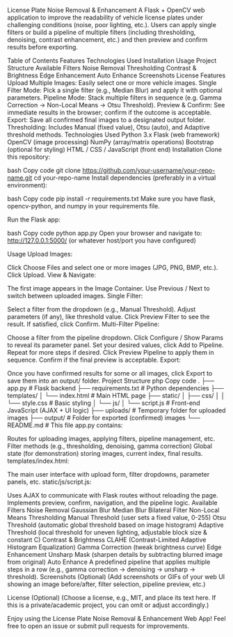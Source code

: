 License Plate Noise Removal & Enhancement
A Flask + OpenCV web application to improve the readability of vehicle license plates under challenging conditions (noise, poor lighting, etc.). Users can apply single filters or build a pipeline of multiple filters (including thresholding, denoising, contrast enhancement, etc.) and then preview and confirm results before exporting.

Table of Contents
Features
Technologies Used
Installation
Usage
Project Structure
Available Filters
Noise Removal
Thresholding
Contrast & Brightness
Edge Enhancement
Auto Enhance
Screenshots
License
Features
Upload Multiple Images: Easily select one or more vehicle images.
Single Filter Mode: Pick a single filter (e.g., Median Blur) and apply it with optional parameters.
Pipeline Mode: Stack multiple filters in sequence (e.g. Gamma Correction → Non-Local Means → Otsu Threshold).
Preview & Confirm: See immediate results in the browser; confirm if the outcome is acceptable.
Export: Save all confirmed final images to a designated output folder.
Thresholding: Includes Manual (fixed value), Otsu (auto), and Adaptive threshold methods.
Technologies Used
Python 3.x
Flask (web framework)
OpenCV (image processing)
NumPy (array/matrix operations)
Bootstrap (optional for styling)
HTML / CSS / JavaScript (front end)
Installation
Clone this repository:

bash
Copy code
git clone https://github.com/your-username/your-repo-name.git
cd your-repo-name
Install dependencies (preferably in a virtual environment):

bash
Copy code
pip install -r requirements.txt
Make sure you have flask, opencv-python, and numpy in your requirements file.

Run the Flask app:

bash
Copy code
python app.py
Open your browser and navigate to:
http://127.0.0.1:5000/
(or whatever host/port you have configured)

Usage
Upload Images:

Click Choose Files and select one or more images (JPG, PNG, BMP, etc.).
Click Upload.
View & Navigate:

The first image appears in the Image Container.
Use Previous / Next to switch between uploaded images.
Single Filter:

Select a filter from the dropdown (e.g., Manual Threshold).
Adjust parameters (if any), like threshold value.
Click Preview Filter to see the result.
If satisfied, click Confirm.
Multi-Filter Pipeline:

Choose a filter from the pipeline dropdown.
Click Configure / Show Params to reveal its parameter panel.
Set your desired values, click Add to Pipeline.
Repeat for more steps if desired.
Click Preview Pipeline to apply them in sequence.
Confirm if the final preview is acceptable.
Export:

Once you have confirmed results for some or all images, click Export to save them into an output/ folder.
Project Structure
php
Copy code
.
├── app.py                # Flask backend
├── requirements.txt      # Python dependencies
├── templates/
│   └── index.html        # Main HTML page
├── static/
│   ├── css/
│   │   └── style.css     # Basic styling
│   └── js/
│       └── script.js     # Front-end JavaScript (AJAX + UI logic)
├── uploads/              # Temporary folder for uploaded images
├── output/               # Folder for exported (confirmed) images
└── README.md             # This file
app.py contains:

Routes for uploading images, applying filters, pipeline management, etc.
Filter methods (e.g., thresholding, denoising, gamma correction)
Global state (for demonstration) storing images, current index, final results.
templates/index.html:

The main user interface with upload form, filter dropdowns, parameter panels, etc.
static/js/script.js:

Uses AJAX to communicate with Flask routes without reloading the page.
Implements preview, confirm, navigation, and the pipeline logic.
Available Filters
Noise Removal
Gaussian Blur
Median Blur
Bilateral Filter
Non-Local Means
Thresholding
Manual Threshold (user sets a fixed value, 0-255)
Otsu Threshold (automatic global threshold based on image histogram)
Adaptive Threshold (local threshold for uneven lighting, adjustable block size & constant C)
Contrast & Brightness
CLAHE (Contrast-Limited Adaptive Histogram Equalization)
Gamma Correction (tweak brightness curve)
Edge Enhancement
Unsharp Mask (sharpen details by subtracting blurred image from original)
Auto Enhance
A predefined pipeline that applies multiple steps in a row (e.g., gamma correction → denoising → unsharp → threshold).
Screenshots (Optional)
(Add screenshots or GIFs of your web UI showing an image before/after, filter selection, pipeline preview, etc.)

License (Optional)
(Choose a license, e.g., MIT, and place its text here. If this is a private/academic project, you can omit or adjust accordingly.)

Enjoy using the License Plate Noise Removal & Enhancement Web App! Feel free to open an issue or submit pull requests for improvements.
